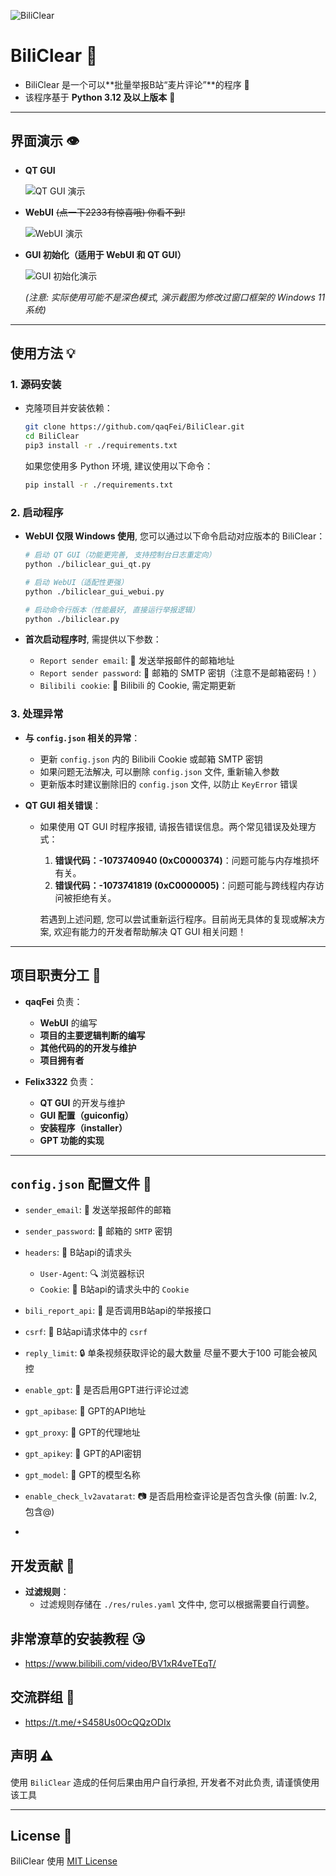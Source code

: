 ![BiliClear](https://socialify.git.ci/qaqFei/BiliClear/image?description=1&descriptionEditable=Report%20violating%20Bilibili%20users%20in%20batches.&font=Jost&forks=1&issues=1&language=1&name=1&owner=1&pattern=Charlie%20Brown&pulls=1&stargazers=1&theme=Auto)

# BiliClear 🎯

- BiliClear 是一个可以**批量举报B站“麦片评论”**的程序 🚨
- 该程序基于 **Python 3.12 及以上版本** 🐍

---

## 界面演示 👁️

- **QT GUI**
  
  ![QT GUI 演示](https://github.com/qaqFei/BiliClear/blob/main/readme-res/QT_GUI%E6%BC%94%E7%A4%BA.png)
  
- **WebUI** ~~(点一下2233有惊喜哦) 你看不到!~~
  
  ![WebUI 演示](https://github.com/qaqFei/BiliClear/blob/main/readme-res/WebUI%E6%BC%94%E7%A4%BA.png)
  
- **GUI 初始化（适用于 WebUI 和 QT GUI）**
  
  ![GUI 初始化演示](https://github.com/qaqFei/BiliClear/blob/main/readme-res/GUI%E5%88%9D%E5%A7%8B%E5%8C%96%E6%BC%94%E7%A4%BA)

  *(注意: 实际使用可能不是深色模式, 演示截图为修改过窗口框架的 Windows 11 系统)*

---

## 使用方法 💡

### 1. 源码安装

- 克隆项目并安装依赖：
  
  ```bash
  git clone https://github.com/qaqFei/BiliClear.git
  cd BiliClear
  pip3 install -r ./requirements.txt
  ```
  
  如果您使用多 Python 环境, 建议使用以下命令：
  
  ```bash
  pip install -r ./requirements.txt
  ```

### 2. 启动程序

- **WebUI 仅限 Windows 使用**, 您可以通过以下命令启动对应版本的 BiliClear：

  ```bash
  # 启动 QT GUI（功能更完善, 支持控制台日志重定向）
  python ./biliclear_gui_qt.py

  # 启动 WebUI（适配性更强）
  python ./biliclear_gui_webui.py

  # 启动命令行版本（性能最好, 直接运行举报逻辑）
  python ./biliclear.py
  ```

- **首次启动程序时**, 需提供以下参数：
  - `Report sender email`: 📧 发送举报邮件的邮箱地址
  - `Report sender password`: 🔑 邮箱的 SMTP 密钥（注意不是邮箱密码！）
  - `Bilibili cookie`: 🍪 Bilibili 的 Cookie, 需定期更新

### 3. 处理异常

- **与 `config.json` 相关的异常**：
  - 更新 `config.json` 内的 Bilibili Cookie 或邮箱 SMTP 密钥
  - 如果问题无法解决, 可以删除 `config.json` 文件, 重新输入参数
  - 更新版本时建议删除旧的 `config.json` 文件, 以防止 `KeyError` 错误

- **QT GUI 相关错误**：
  - 如果使用 QT GUI 时程序报错, 请报告错误信息。两个常见错误及处理方式：
    1. **错误代码：-1073740940 (0xC0000374)**：问题可能与内存堆损坏有关。
    2. **错误代码：-1073741819 (0xC0000005)**：问题可能与跨线程内存访问被拒绝有关。

    若遇到上述问题, 您可以尝试重新运行程序。目前尚无具体的复现或解决方案, 欢迎有能力的开发者帮助解决 QT GUI 相关问题！

---

## 项目职责分工 👥

- **qaqFei** 负责：
  - **WebUI** 的编写
  - **项目的主要逻辑判断的编写**
  - **其他代码的的开发与维护**
  - **项目拥有者**

- **Felix3322** 负责：
  - **QT GUI** 的开发与维护
  - **GUI 配置（guiconfig）**
  - **安装程序（installer）**
  - **GPT 功能的实现**

---

## `config.json` 配置文件 📝
- `sender_email`: 📧 发送举报邮件的邮箱
- `sender_password`: 🔑 邮箱的 `SMTP` 密钥
- `headers`: 📨 B站api的请求头
    - `User-Agent`: 🔍 浏览器标识
    - `Cookie`: 🍪 B站api的请求头中的 `Cookie`
- `bili_report_api`: 📡 是否调用B站api的举报接口
- `csrf`: 🔐 B站api请求体中的 `csrf`
- `reply_limit`: 🔒 单条视频获取评论的最大数量 尽量不要大于100 可能会被风控
- `enable_gpt`: 🤖 是否启用GPT进行评论过滤
- `gpt_apibase`: 🔗 GPT的API地址
- `gpt_proxy`: 🔗 GPT的代理地址
- `gpt_apikey`: 🔑 GPT的API密钥
- `gpt_model`: 🧠 GPT的模型名称
- `enable_check_lv2avatarat`: 📷 是否启用检查评论是否包含头像 (前置: lv.2, 包含@)

-

## 开发贡献 🤝

- **过滤规则**：
  - 过滤规则存储在 `./res/rules.yaml` 文件中, 您可以根据需要自行调整。


## 非常潦草的安装教程 😘
- https://www.bilibili.com/video/BV1xR4veTEqT/


## 交流群组 💬
- https://t.me/+S458Us0OcQQzODIx


## 声明 ⚠️

使用 `BiliClear` 造成的任何后果由用户自行承担, 开发者不对此负责, 请谨慎使用该工具

---

## License 📄

BiliClear 使用 [MIT License](LICENSE)
